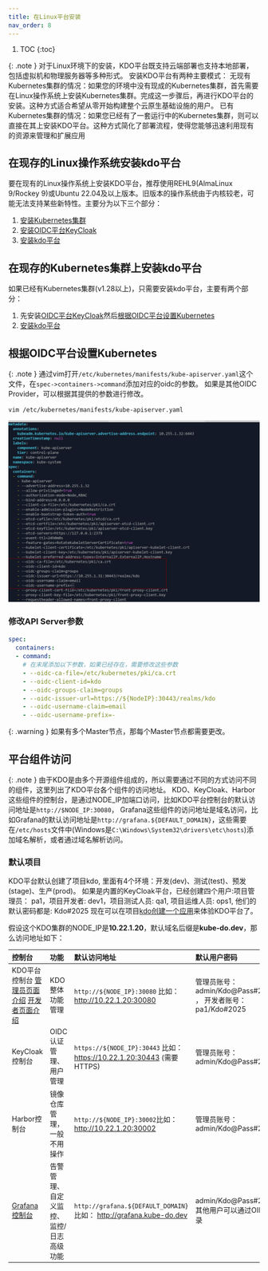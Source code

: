 ```yaml
---
title: 在Linux平台安装
nav_order: 8
---
```



1. TOC
{:toc}


{: .note }
对于Linux环境下的安装，KDO平台既支持云端部署也支持本地部署，包括虚拟机和物理服务器等多种形式。
安装KDO平台有两种主要模式：
无现有Kubernetes集群的情况：如果您的环境中没有现成的Kubernetes集群，首先需要在Linux操作系统上安装Kubernetes集群。完成这一步骤后，再进行KDO平台的安装。这种方式适合希望从零开始构建整个云原生基础设施的用户。
已有Kubernetes集群的情况：如果您已经有了一套运行中的Kubernetes集群，则可以直接在其上安装KDO平台。这种方式简化了部署流程，使得您能够迅速利用现有的资源来管理和扩展应用


## 在现存的Linux操作系统安装kdo平台

要在现有的Linux操作系统上安装KDO平台，推荐使用REHL9(AlmaLinux 9/Rockey 9)或Ubuntu 22.04及以上版本。旧版本的操作系统由于内核较老，可能无法支持某些新特性。主要分为以下三个部分：

1. [安装Kubernetes集群](./kubernetes)
2. [安装OIDC平台KeyCloak](./keycloak)
3. [安装kdo平台](./kdo)


## 在现存的Kubernetes集群上安装kdo平台

如果已经有Kubernetes集群(v1.28以上)，只需要安装kdo平台，主要有两个部分：
1. 先安装[OIDC平台KeyCloak](./keycloak)然后[根据OIDC平台设置Kubernetes](#根据oidc平台设置kubernetes)
2. [安装kdo平台](./kdo)


## 根据OIDC平台设置Kubernetes

{: .note }
通过vim打开`/etc/kubernetes/manifests/kube-apiserver.yaml`这个文件，在`spec->containers->command`添加对应的oidc的参数。
如果是其他OIDC Provider，可以根据其提供的参数进行修改。
```shell
vim /etc/kubernetes/manifests/kube-apiserver.yaml
```

![](imgs/update-apiserver.png)
### 修改API Server参数

```yaml 
spec:
  containers:
  - command:
    # 在末尾添加以下参数，如果已经存在，需要修改这些参数
    - --oidc-ca-file=/etc/kubernetes/pki/ca.crt
    - --oidc-client-id=kdo
    - --oidc-groups-claim=groups
    - --oidc-issuer-url=https://${NodeIP}:30443/realms/kdo
    - --oidc-username-claim=email
    - --oidc-username-prefix=-
```
{: .warning }
如果有多个Master节点，那每个Master节点都需要更改。


## 平台组件访问

{: .note }
由于KDO是由多个开源组件组成的，所以需要通过不同的方式访问不同的组件，这里列出了KDO平台各个组件的访问地址。
KDO、KeyCloak、Harbor这些组件的控制台，是通过NODE_IP加端口访问，比如KDO平台控制台的默认访问地址是`http://$NODE_IP:30080`，
Grafana这些组件的访问地址是域名访问，比如Grafana的默认访问地址是`http://grafana.${DEFAULT_DOMAIN}`，这些需要在`/etc/hosts`文件中(Windows是`C:\Windows\System32\drivers\etc\hosts`)添加域名解析，或者通过域名解析访问。

### 默认项目
KDO平台默认创建了项目kdo, 里面有4个环境：开发(dev)、测试(test)、预发(stage)、生产(prod)。
如果是内置的KeyCloak平台，已经创建四个用户:项目管理员： pa1，项目开发者: dev1，项目测试人员: qa1, 项目运维人员: ops1, 他们的默认密码都是: Kdo#2025
现在可以在项目[kdo创建一个应用](/docs/dev/applications/repository#创建应用)来体验KDO平台了。

假设这个KDO集群的NODE_IP是**10.22.1.20**，默认域名后缀是**kube-do.dev**，那么访问地址如下：


| 控制台                                                  | 功能                   | 默认访问地址                                                            | 默认用户密码                                               |     
|:-----------------------------------------------------|:---------------------|:------------------------------------------------------------------|:-----------------------------------------------------|
| KDO平台控制台 [管理员页面介绍](/docs/admin) [开发者页面介绍](/docs/dev) | KDO整体功能管理            | `http://${NODE_IP}:30080` 比如： http://10.22.1.20:30080             | 管理员账号：admin/Kdo@Pass#2025 ， 开发者账号：pa1/Kdo#2025       |
| KeyCloak控制台                                          | OIDC认证管理、用户管理        | `https://${NODE_IP}:30443` 比如： https://10.22.1.20:30443 (需要HTTPS) | 管理员账号：admin/Kdo@Pass#2025                            |              
| Harbor控制台                                            | 镜像仓库管理，一般不用操作        | `http://${NODE_IP}:30002`比如： http://10.22.1.20:30002              | 管理员账号：admin/Kdo@Pass#2025                            |              
| [Grafana控制台](/docs/observability/monitoring/grafana) | 告警管理、自定义监控、监控/日志高级功能 | `http://grafana.${DEFAULT_DOMAIN}` 比如： http://grafana.kube-do.dev | admin/Kdo@Pass#2025 其他用户可以通过OIDC登录                   |  